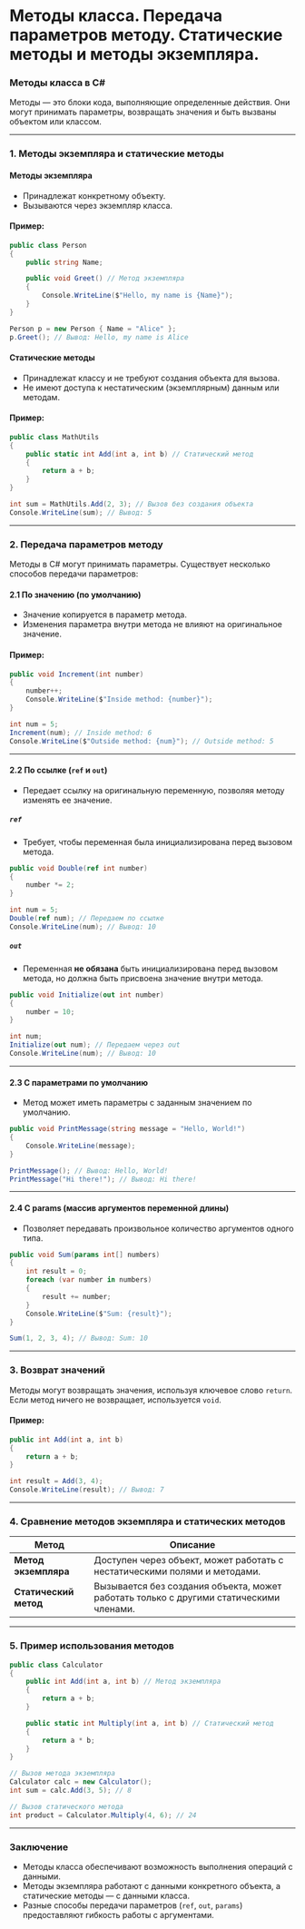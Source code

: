 # Методы класса. Передача параметров методу. Статические методы и методы экземпляра.

### **Методы класса в C#**

Методы — это блоки кода, выполняющие определенные действия. Они могут принимать параметры, возвращать значения и быть вызваны объектом или классом.

---

### **1. Методы экземпляра и статические методы**

#### **Методы экземпляра**
- Принадлежат конкретному объекту.
- Вызываются через экземпляр класса.

#### Пример:
```csharp
public class Person
{
    public string Name;

    public void Greet() // Метод экземпляра
    {
        Console.WriteLine($"Hello, my name is {Name}");
    }
}

Person p = new Person { Name = "Alice" };
p.Greet(); // Вывод: Hello, my name is Alice
```

#### **Статические методы**
- Принадлежат классу и не требуют создания объекта для вызова.
- Не имеют доступа к нестатическим (экземплярным) данным или методам.

#### Пример:
```csharp
public class MathUtils
{
    public static int Add(int a, int b) // Статический метод
    {
        return a + b;
    }
}

int sum = MathUtils.Add(2, 3); // Вызов без создания объекта
Console.WriteLine(sum); // Вывод: 5
```

---

### **2. Передача параметров методу**

Методы в C# могут принимать параметры. Существует несколько способов передачи параметров:

#### **2.1 По значению (по умолчанию)**
- Значение копируется в параметр метода.
- Изменения параметра внутри метода не влияют на оригинальное значение.

#### Пример:
```csharp
public void Increment(int number)
{
    number++;
    Console.WriteLine($"Inside method: {number}");
}

int num = 5;
Increment(num); // Inside method: 6
Console.WriteLine($"Outside method: {num}"); // Outside method: 5
```

---

#### **2.2 По ссылке (`ref` и `out`)**
- Передает ссылку на оригинальную переменную, позволяя методу изменять ее значение.

##### **`ref`**
- Требует, чтобы переменная была инициализирована перед вызовом метода.

```csharp
public void Double(ref int number)
{
    number *= 2;
}

int num = 5;
Double(ref num); // Передаем по ссылке
Console.WriteLine(num); // Вывод: 10
```

##### **`out`**
- Переменная **не обязана** быть инициализирована перед вызовом метода, но должна быть присвоена значение внутри метода.

```csharp
public void Initialize(out int number)
{
    number = 10;
}

int num;
Initialize(out num); // Передаем через out
Console.WriteLine(num); // Вывод: 10
```

---

#### **2.3 С параметрами по умолчанию**
- Метод может иметь параметры с заданным значением по умолчанию.

```csharp
public void PrintMessage(string message = "Hello, World!")
{
    Console.WriteLine(message);
}

PrintMessage(); // Вывод: Hello, World!
PrintMessage("Hi there!"); // Вывод: Hi there!
```

---

#### **2.4 С params (массив аргументов переменной длины)**
- Позволяет передавать произвольное количество аргументов одного типа.

```csharp
public void Sum(params int[] numbers)
{
    int result = 0;
    foreach (var number in numbers)
    {
        result += number;
    }
    Console.WriteLine($"Sum: {result}");
}

Sum(1, 2, 3, 4); // Вывод: Sum: 10
```

---

### **3. Возврат значений**

Методы могут возвращать значения, используя ключевое слово `return`.  
Если метод ничего не возвращает, используется `void`.

#### Пример:
```csharp
public int Add(int a, int b)
{
    return a + b;
}

int result = Add(3, 4);
Console.WriteLine(result); // Вывод: 7
```

---

### **4. Сравнение методов экземпляра и статических методов**

| **Метод**             | **Описание**                                                                 |
|-----------------------|-----------------------------------------------------------------------------|
| **Метод экземпляра**   | Доступен через объект, может работать с нестатическими полями и методами.   |
| **Статический метод**  | Вызывается без создания объекта, может работать только с другими статическими членами. |

---

### **5. Пример использования методов**

```csharp
public class Calculator
{
    public int Add(int a, int b) // Метод экземпляра
    {
        return a + b;
    }

    public static int Multiply(int a, int b) // Статический метод
    {
        return a * b;
    }
}

// Вызов метода экземпляра
Calculator calc = new Calculator();
int sum = calc.Add(3, 5); // 8

// Вызов статического метода
int product = Calculator.Multiply(4, 6); // 24
```

---

### **Заключение**
- Методы класса обеспечивают возможность выполнения операций с данными.
- Методы экземпляра работают с данными конкретного объекта, а статические методы — с данными класса.
- Разные способы передачи параметров (`ref`, `out`, `params`) предоставляют гибкость работы с аргументами.